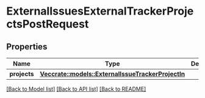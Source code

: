 # ExternalIssuesExternalTrackerProjectsPostRequest

## Properties

Name | Type | Description | Notes
------------ | ------------- | ------------- | -------------
**projects** | [**Vec<crate::models::ExternalIssueTrackerProjectIn>**](ExternalIssueTrackerProjectIn.md) |  | 

[[Back to Model list]](../README.md#documentation-for-models) [[Back to API list]](../README.md#documentation-for-api-endpoints) [[Back to README]](../README.md)


